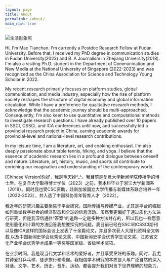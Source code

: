 ```yaml
---
layout: page
title: About
permalink: /about/
main_nav: true
---
```

![生活形象照](https://github.com/maotianchan/maotianchan.github.io/assets/151717333/a1cd09e2-490d-4870-a59b-bb4c7b25acf5)



Hi, I'm Mao Tianchan. I'm currently a Postdoc Research Fellow at Fudan University. Before that, I received my PhD degree in communication studies in Fudan University(2023) and B. A Journalism in Zhejiang University(2018). I'm also a visiting Ph.D. student in the Department of Communication and New Media at the National University of Singapore (2022-2023) and was recognized as the China Association for Science and Technology Young Scholar in 2022.

My recent research primarily focuses on platform studies, global communication, and media industry, especially how the rise of platform society reshapes the structure of digital economy and global information circulation. While I have a preference for qualitative research methods, I acknowledge that the academic journey should be multi-approached. Consequently, I'm also keen to use quantitative and computational methods to investigate research questions. I have  already published over 10 papers in SSCI, CSSCI, and ICA conferences until now, and successfully led a provincial research project in China, earning academic awards for  provincial-level and national-level research contributions.

In my leisure time, I am a literature, art, and cooking enthusiast. I'm also deeply passionate about table tennis, hiking, and yoga. I believe that the essence of academic research lies in a profound dialogue between oneself and nature. Literature, art, history, music, and sports all contribute to enriching our imagination and understanding of the contemporary world.
 
[Chinese Version]你好，我是毛天婵^_^。我目前是复旦大学新闻学院传播学的博士后。在复旦大学取得博士学位（2023）之前，我本科毕业于浙江大学新闻系（2018）。同时我也受CSC资助，赴新加坡国立大学传播与新媒体系联合培养一年（2022-2023），并入选了中国科协青年智库人才（2022）。

我近年的研究兴趣主要聚焦于平台研究，国际传播与传媒产业，尤其是平台的崛起如何重塑数字社会的经济形态和全球的信息流动。虽然我更偏好于通过质化方法进行研究，但是我深信通往“答案”的道路一定是多种方法并存的，所以我也一样愿意使用量化和计算的方法回答我想要探究的问题。我目前已经在SSCI和CSSCI期刊以及像ICA这样的国际会议上发表了十余篇论文，并且多次获人大报刊资料全文转载,以及中国新闻史学会优秀论文奖、中国新闻史学会优秀学生论文奖、江苏省文化产业学会优秀学术成果一等奖等国家级、省级学术奖项。

在业余时间，我是现当代文学和艺术的爱好者，并且享受烹饪的乐趣。同时，我尤其钟爱打乒乓球、徒步旅行和瑜伽。我相信学术研究的本质是人与广泛自然的深入对话。文学、艺术、历史、音乐、运动，都会提升我们对当下世界理解的想象力。



[centrarium]: https://github.com/bencentra/centrarium
[bencentra]: http://bencentra.com
[jekyll]: https://github.com/jekyll/jekyll
